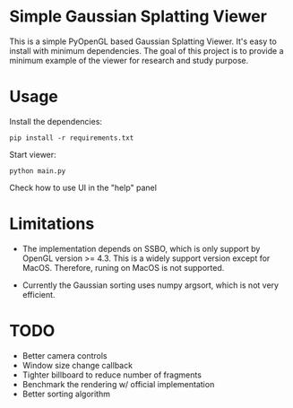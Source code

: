 # Simple Gaussian Splatting Viewer
This is a simple PyOpenGL based Gaussian Splatting Viewer. 
It's easy to install with minimum dependencies. 
The goal of this project is to provide a minimum example of the viewer for research and study purpose.

# Usage
Install the dependencies:
```
pip install -r requirements.txt
```

Start viewer:
```
python main.py
```

Check how to use UI in the "help" panel

# Limitations
- The implementation depends on SSBO, which is only support by OpenGL version >= 4.3. This is a widely support version except for MacOS. Therefore, runing on MacOS is not supported.

- Currently the Gaussian sorting uses numpy argsort, which is not very efficient. 

# TODO
- Better camera controls
- Window size change callback
- Tighter billboard to reduce number of fragments
- Benchmark the rendering w/ official implementation
- Better sorting algorithm